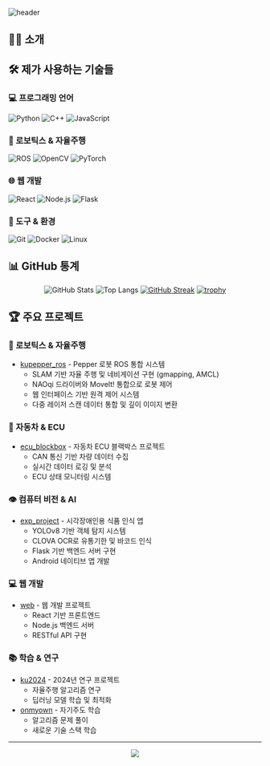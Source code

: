 ![header](https://capsule-render.vercel.app/api?type=wave&color=auto&height=300&section=header&text=Developer%20Profile&fontSize=70)



## 🙋‍♂️ 소개

  
## 🛠 제가 사용하는 기술들

### 💻 프로그래밍 언어
![Python](https://img.shields.io/badge/Python-3776AB?style=for-the-badge&logo=Python&logoColor=white)
![C++](https://img.shields.io/badge/C++-00599C?style=for-the-badge&logo=c%2B%2B&logoColor=white)
![JavaScript](https://img.shields.io/badge/JavaScript-F7DF1E?style=for-the-badge&logo=javascript&logoColor=black)

### 🚗 로보틱스 & 자율주행
![ROS](https://img.shields.io/badge/ROS-22314E?style=for-the-badge&logo=ros&logoColor=white)
![OpenCV](https://img.shields.io/badge/OpenCV-5C3EE8?style=for-the-badge&logo=opencv&logoColor=white)
![PyTorch](https://img.shields.io/badge/PyTorch-EE4C2C?style=for-the-badge&logo=pytorch&logoColor=white)

### 🌐 웹 개발
![React](https://img.shields.io/badge/React-61DAFB?style=for-the-badge&logo=react&logoColor=black)
![Node.js](https://img.shields.io/badge/Node.js-339933?style=for-the-badge&logo=node.js&logoColor=white)
![Flask](https://img.shields.io/badge/Flask-000000?style=for-the-badge&logo=flask&logoColor=white)

### 🔧 도구 & 환경
![Git](https://img.shields.io/badge/Git-F05032?style=for-the-badge&logo=git&logoColor=white)
![Docker](https://img.shields.io/badge/Docker-2496ED?style=for-the-badge&logo=docker&logoColor=white)
![Linux](https://img.shields.io/badge/Linux-FCC624?style=for-the-badge&logo=linux&logoColor=black)

</div>

## 📊 GitHub 통계
<div align="center">
  
![GitHub Stats](https://github-readme-stats.vercel.app/api?username=yeodonghyeon1&show_icons=true&theme=radical)
![Top Langs](https://github-readme-stats.vercel.app/api/top-langs/?username=yeodonghyeon1&layout=compact&theme=radical)
[![GitHub Streak](https://github-readme-streak-stats.herokuapp.com/?user=yeodonghyeon1&theme=radical)](https://git.io/streak-stats)
[![trophy](https://github-profile-trophy.vercel.app/?username=yeodonghyeon1&theme=radical&row=1&column=6)](https://github.com/ryo-ma/github-profile-trophy)

</div>

## 🏆 주요 프로젝트

### 🤖 로보틱스 & 자율주행
- [kupepper_ros](https://github.com/yeodonghyeon1/kupepper_ros) - Pepper 로봇 ROS 통합 시스템
  - SLAM 기반 자율 주행 및 네비게이션 구현 (gmapping, AMCL)
  - NAOqi 드라이버와 MoveIt! 통합으로 로봇 제어
  - 웹 인터페이스 기반 원격 제어 시스템
  - 다중 레이저 스캔 데이터 통합 및 깊이 이미지 변환

### 🚗 자동차 & ECU
- [ecu_blockbox](https://github.com/yeodonghyeon1/ecu_blockbox) - 자동차 ECU 블랙박스 프로젝트
  - CAN 통신 기반 차량 데이터 수집
  - 실시간 데이터 로깅 및 분석
  - ECU 상태 모니터링 시스템

### 👁️ 컴퓨터 비전 & AI
- [exp_project](https://github.com/yeodonghyeon1/exp_project) - 시각장애인용 식품 인식 앱
  - YOLOv8 기반 객체 탐지 시스템
  - CLOVA OCR로 유통기한 및 바코드 인식
  - Flask 기반 백엔드 서버 구현
  - Android 네이티브 앱 개발

### 💻 웹 개발
- [web](https://github.com/yeodonghyeon1/web) - 웹 개발 프로젝트
  - React 기반 프론트엔드
  - Node.js 백엔드 서버
  - RESTful API 구현

### 📚 학습 & 연구
- [ku2024](https://github.com/yeodonghyeon1/ku2024) - 2024년 연구 프로젝트
  - 자율주행 알고리즘 연구
  - 딥러닝 모델 학습 및 최적화
- [onmyown](https://github.com/yeodonghyeon1/onmyown) - 자기주도 학습
  - 알고리즘 문제 풀이
  - 새로운 기술 스택 학습



---
<div align="center">
  <img src="https://komarev.com/ghpvc/?username=yeodonghyeon1&color=blueviolet&style=for-the-badge">
</div>
